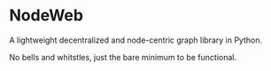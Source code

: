 # NodeWeb
A lightweight decentralized and node-centric graph library in Python. 

No bells and whitstles, just the bare minimum to be functional.  
